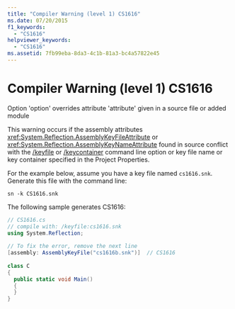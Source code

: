 ```yaml
---
title: "Compiler Warning (level 1) CS1616"
ms.date: 07/20/2015
f1_keywords: 
  - "CS1616"
helpviewer_keywords: 
  - "CS1616"
ms.assetid: 7fb99eba-8da3-4c1b-81a3-bc4a57822e45
---
```

# Compiler Warning (level 1) CS1616
Option 'option' overrides attribute 'attribute' given in a source file or added module  
  
 This warning occurs if the assembly attributes <xref:System.Reflection.AssemblyKeyFileAttribute> or <xref:System.Reflection.AssemblyKeyNameAttribute> found in source conflict with the [/keyfile](../compiler-options/keyfile-compiler-option.md) or [/keycontainer](../compiler-options/keycontainer-compiler-option.md) command line option or key file name or key container specified in the Project Properties.  
  
 For the example below, assume you have a key file named `cs1616.snk`. Generate this file with the command line:  
  
```console  
sn -k CS1616.snk  
```  
  
 The following sample generates CS1616:  
  
```csharp  
// CS1616.cs  
// compile with: /keyfile:cs1616.snk  
using System.Reflection;  
  
// To fix the error, remove the next line  
[assembly: AssemblyKeyFile("cs1616b.snk")]  // CS1616  
  
class C  
{  
  public static void Main()  
  {  
  }  
}  
```
